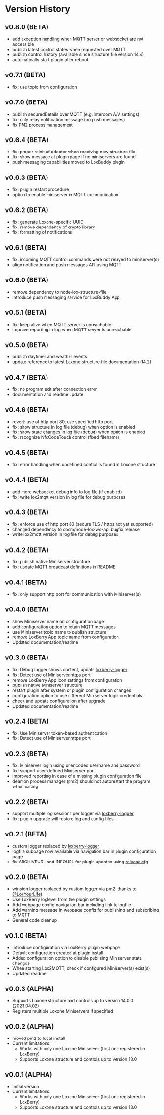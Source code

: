 # Version History

## v0.8.0 (BETA)

 * add exception handling when MQTT server or websocket are not accessible 
 * publish latest control states when requested over MQTT
 * publish control history (available since structure file version 14.4)
 * automatically start plugin after reboot

## v0.7.1 (BETA)

 * fix: use topic from configuration

## v0.7.0 (BETA)

 * publish securedDetails over MQTT (e.g. Intercom A/V settings)
 * fix: only relay notification message (no push messages)
 * fix PM2 process management

## v0.6.4 (BETA)

 * fix: proper reinit of adapter when receiving new structure file
 * fix: show message at plugin page if no miniservers are found
 * push messaging capabilities moved to LoxBuddy plugin

## v0.6.3 (BETA)

 * fix: plugin restart procedure
 * option to enable miniserver in MQTT communication

## v0.6.2 (BETA)

 * fix: generate Loxone-specific UUID
 * fix: remove dependency of crypto library
 * fix: formatting of notifications

## v0.6.1 (BETA)

 * fix: incoming MQTT control commands were not relayed to miniserver(s)
 * align notification and push messages API using MQTT

## v0.6.0 (BETA)

 * remove dependency to node-lox-structure-file
 * introduce push messaging service for LoxBuddy App

## v0.5.1 (BETA)

 * fix: keep alive when MQTT server is unreachable
 * improve reporting in log when MQTT server is unreachable

## v0.5.0 (BETA)

 * publish daytimer and weather events
 * update reference to latest Loxone structure file documentation (14.2)

## v0.4.7 (BETA)

 * fix: no program exit after connection error
 * documentation and readme update

## v0.4.6 (BETA)

 * revert: use of http port 80, use specified http port
 * fix: show structure in log file (debug) when option is enabled
 * fix: show state changes in log file (debug) when option is enabled
 * fix: recognize NfcCodeTouch control (fixed filename)

## v0.4.5 (BETA)

 * fix: error handling when undefined control is found in Loxone structure

## v0.4.4 (BETA)

 * add more websocket debug info to log file (if enabled)
 * fix: write lox2mqtt version in log file for debug purposes

## v0.4.3 (BETA)

 * fix: enforce use of http port 80 (secure TLS / https not yet supported)
 * changed dependency to codm/node-lox-ws-api bugfix release
 * write lox2mqtt version in log file for debug purposes

## v0.4.2 (BETA)

 * fix: publish native Miniserver structure
 * fix: update MQTT broadcast definitions in README

## v0.4.1 (BETA)

 * fix: only support http port for communication with Miniserver(s)

## v0.4.0 (BETA)

 * show Miniserver name on configuration page
 * add configuration option to retain MQTT messages
 * use Miniserver topic name to publish structure
 * remove LoxBerry App topic name from configuration
 * Updated documentation/readme

## v0.3.0 (BETA)

 * fix: Debug logger shows content, update [loxberry-logger](https://github.com/nufke/loxberry-logger)
 * fix: Detect use of Miniserver https port
 * remove LoxBerry App icon settings from configuration
 * publish native Miniserver structure
 * restart plugin after system or plugin configuration changes
 * configuration option to use different Miniserver login credentials
 * check and update configuration after upgrade
 * Updated documentation/readme

## v0.2.4 (BETA)

 * fix: Use Miniserver token-based authentication
 * fix: Detect use of Miniserver https port

## v0.2.3 (BETA)

 * fix: Miniserver login using unencoded username and password
 * fix: support user-defined Miniserver port
 * improved reporting in case of a missing plugin configuration file
 * deamon process manager (pm2) should not autorestart the program when exiting

## v0.2.2 (BETA)

 * support multiple log sessions per logger via [loxberry-logger](https://github.com/nufke/loxberry-logger)
 * fix: plugin upgrade will restore log and config files

## v0.2.1 (BETA)

 * custom logger replaced by [loxberry-logger](https://github.com/nufke/loxberry-logger)
 * logfile subpage now available via navigation bar in plugin configuration page
 * fix ARCHIVEURL and INFOURL for plugin updates using [release.cfg](release.cfg)

## v0.2.0 (BETA)

 * winston logger replaced by custom logger via pm2 (thanks to [@LoxYourLife](https://github.com/LoxYourLife))
 * Use LoxBerry loglevel from the plugin settings
 * Add webpage config navigation bar including link to logfile
 * Add warning message in webpage config for publishing and subscribing to MQTT
 * General code cleanup

## v0.1.0 (BETA)

 * Introduce configuration via LoxBerry plugin webpage
 * Default configuration created at plugin install
 * Added configuration option to disable publising Miniserver state changes
 * When starting Lox2MQTT, check if configured Miniserver(s) exist(s)
 * Updated readme

## v0.0.3 (ALPHA)

 * Supports Loxone structure and controls up to version 14.0.0 (2023.04.02)
 * Registers multiple Loxone Miniservers if specified

## v0.0.2 (ALPHA)

 * moved pm2 to local install
 * Current limitations:
    * Works with only one Loxone Miniserver (first one registered in LoxBerry)
    * Supports Loxone structure and controls up to version 13.0

## v0.0.1 (ALPHA)

 * Initial version
 * Current limitations:
    * Works with only one Loxone Miniserver (first one registered in LoxBerry)
    * Supports Loxone structure and controls up to version 13.0
